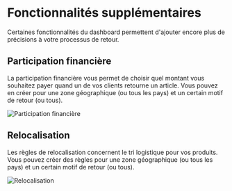 # Fonctionnalités supplémentaires

Certaines fonctionnalités du dashboard permettent d'ajouter encore plus de précisions à votre processus de retour.

## Participation financière

La participation financière vous permet de choisir quel montant vous souhaitez payer quand un de vos clients retourne un article. Vous pouvez en créer pour une zone géographique (ou tous les pays) et un certain motif de retour (ou tous).

![Participation financière](images/dashboard/new_sponsoring.png)

## Relocalisation

Les règles de relocalisation concernent le tri logistique pour vos produits. Vous pouvez créer des règles pour une zone géographique (ou tous les pays) et un certain motif de retour (ou tous).

![Relocalisation](images/dashboard/new_relocation.png)